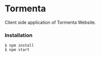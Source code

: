 # Tormenta
Client side application of Tormenta Website.

### Installation
```
$ npm install
$ npm start
```
